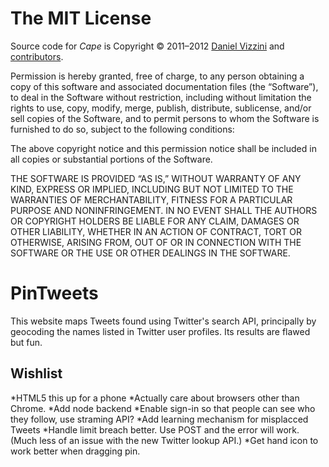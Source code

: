 # The MIT License

Source code for _Cape_ is Copyright © 2011–2012 [Daniel Vizzini](mailto:dvizzini@pintweets.com) and [contributors](http://github.com/dvizzini/PinTweets/contributors "PinTweets contributors at GitHub").

Permission is hereby granted, free of charge, to any person obtaining a copy of this software and associated documentation files (the “Software”), to deal in the Software without restriction, including without limitation the rights to use, copy, modify, merge, publish, distribute, sublicense, and/or sell copies of the Software, and to permit persons to whom the Software is furnished to do so, subject to the following conditions:

The above copyright notice and this permission notice shall be included in all copies or substantial portions of the Software.

THE SOFTWARE IS PROVIDED “AS IS,” WITHOUT WARRANTY OF ANY KIND, EXPRESS OR IMPLIED, INCLUDING BUT NOT LIMITED TO THE WARRANTIES OF MERCHANTABILITY, FITNESS FOR A PARTICULAR PURPOSE AND NONINFRINGEMENT. IN NO EVENT SHALL THE AUTHORS OR COPYRIGHT HOLDERS BE LIABLE FOR ANY CLAIM, DAMAGES OR OTHER LIABILITY, WHETHER IN AN ACTION OF CONTRACT, TORT OR OTHERWISE, ARISING FROM, OUT OF OR IN CONNECTION WITH THE SOFTWARE OR THE USE OR OTHER DEALINGS IN THE SOFTWARE.

PinTweets
=========
This website maps Tweets found using Twitter's search API, principally by geocoding the names listed in Twitter user profiles. Its results are flawed but fun.

Wishlist
--------
*HTML5 this up for a phone
*Actually care about browsers other than Chrome.
*Add node backend
	*Enable sign-in so that people can see who they follow, use straming API?
	*Add learning mechanism for misplacced Tweets
	*Handle limit breach better. Use POST and the error will work. (Much less of an issue with the new Twitter lookup API.)
*Get hand icon to work better when dragging pin.